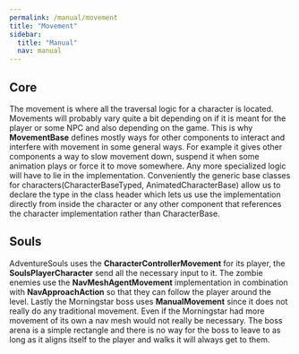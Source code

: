 ```yaml
---
permalink: /manual/movement
title: "Movement"
sidebar:
  title: "Manual"
  nav: manual
---
```


## Core

The movement is where all the traversal logic for a character is located. Movements will probably vary quite a bit depending on if it is meant for the player or some NPC and also depending on the game. This is why __MovementBase__ defines mostly ways for other components to interact and interfere with movement in some general ways. For example it gives other components a way to slow movement down, suspend it when some animation plays or force it to move somewhere. Any more specialized logic will have to lie in the implementation. Conveniently the generic base classes for characters(CharacterBaseTyped, AnimatedCharacterBase) allow us to declare the type in the class header which lets us use the implementation directly from inside the character or any other component that references the character implementation rather than CharacterBase. 

## Souls

AdventureSouls uses the __CharacterControllerMovement__ for its player, the __SoulsPlayerCharacter__ send all the necessary input to it. The zombie enemies use the __NavMeshAgentMovement__ implementation in combination with __NavApproachAction__ so that they can follow the player around the level. Lastly the Morningstar boss uses __ManualMovement__ since it does not really do any traditional movement. Even if the Morningstar had more movement of its own a nav mesh would not really be necessary. The boss arena is a simple rectangle and there is no way for the boss to leave to as long as it aligns itself to the player and walks it will always get to them.  